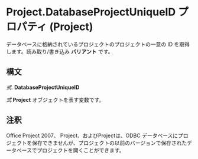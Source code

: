 
# Project.DatabaseProjectUniqueID プロパティ (Project)

データベースに格納されているプロジェクトのプロジェクトの一意の ID を取得します。読み取り/書き込み **バリアント** です。


## 構文

 _式_. **DatabaseProjectUniqueID**

 _式_ **Project** オブジェクトを表す変数です。


## 注釈

Office Project 2007、 Project、およびProjectは、ODBC データベースにプロジェクトを保存できませんが、プロジェクトの以前のバージョンで保存されたデータベースでプロジェクトを開くことができます。

